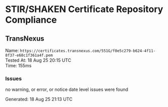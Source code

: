 # STIR/SHAKEN Certificate Repository Compliance

## TransNexus

Name: `https://certificates.transnexus.com/551G/f0e5c279-b624-4f11-8f37-e68c1f361a4f.pem`\
Tested At: 18 Aug 25 20:15 UTC\
Time: 155ms

### Issues

no warning, or error, or notice date level issues were found

Generated: 18 Aug 25 21:13 UTC